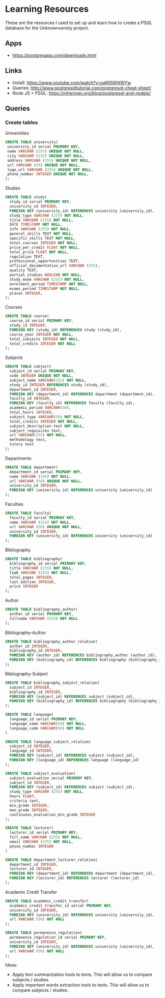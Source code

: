 # Learning Resources

These are the resources I used to set up and learn how to create a PSQL database for the Unknownversity project.

## Apps
* https://postgresapp.com/downloads.html

## Links
* Install: https://www.youtube.com/watch?v=xaWlS9HtWYw
* Queries: http://www.postgresqltutorial.com/postgresql-cheat-sheet/
* Node JS + PSQL: https://mherman.org/blog/postgresql-and-nodejs/

## Queries

### Create tables

Universities

```sql
CREATE TABLE university(
 university_id serial PRIMARY KEY,
 name VARCHAR (255) UNIQUE NOT NULL,
 city VARCHAR (255) UNIQUE NOT NULL,
 address VARCHAR (255) UNIQUE NOT NULL,
 url VARCHAR (50) UNIQUE NOT NULL,
 logo_url VARCHAR (255) UNIQUE NOT NULL,
 phone_number INTEGER UNIQUE NOT NULL,
);
```

Studies

```sql
CREATE TABLE study(
  study_id serial PRIMARY KEY,
  university_id INTEGER,
  FOREIGN KEY (university_id) REFERENCES university (university_id),
  study_type VARCHAR (255) NOT NULL,
  title VARCHAR (255) NOT NULL,
  DATE TIMESTAMP NOT NULL,
  info VARCHAR (255) NOT NULL,
  general_skills TEXT NOT NULL,
  specific_skills TEXT NOT NULL,
  total_courses INTEGER NOT NULL,
  price_per_credit FLOAT NOT NULL,
  total_price FLOAT NOT NULL,
  regulation TEXT,
  professional_opportunities TEXT,
  official_documentation_url VARCHAR (255),
  quality TEXT,
  partial_studies BOOLEAN NOT NULL,
  study_mode VARCHAR (255) NOT NULL,
  enrolment_period TIMESTAMP NOT NULL,
  exams_period TIMESTAMP NOT NULL,
  places INTEGER,
);
```

Courses

```sql
CREATE TABLE course(
  course_id serial PRIMARY KEY,
  study_id INTEGER,
  FOREIGN KEY (study_id) REFERENCES study (study_id),
  course_year INTEGER NOT NULL,
  total_subjects INTEGER NOT NULL,
  total_credits INTEGER NOT NULL
);
```

Subjects

```sql
CREATE TABLE subject(
  subject_id serial PRIMARY KEY,
  code INTEGER UNIQUE NOT NULL,
  subject_name VARCHAR(255) NOT NULL,
  study_id INTEGER REFERENCES study (study_id),
  department_id INTEGER,
  FOREIGN KEY (department_id) REFERENCES department (department_id),
  faculty_id INTEGER,
  FOREIGN KEY (faculty_id) REFERENCES faculty (faculty_id),
  academic_period VARCHAR(50),
  total_hours INTEGER,
  subject_type VARCHAR(50) NOT NULL,
  total_credits INTEGER NOT NULL,
  subject_description text NOT NULL,
  subject_requisites text,
  url VARCHAR(255) NOT NULL,
  methodology text,
  tutory text
);
```

Departments

```sql
CREATE TABLE department(
  department_id serial PRIMARY KEY,
  name VARCHAR (255) NOT NULL,
  url VARCHAR (50) UNIQUE NOT NULL,
  university_id INTEGER,
  FOREIGN KEY (university_id) REFERENCES university (university_id)
);
```

Faculties

```sql
CREATE TABLE faculty(
  faculty_id serial PRIMARY KEY,
  name VARCHAR (255) NOT NULL,
  url VARCHAR (50) UNIQUE NOT NULL,
  university_id INTEGER,
  FOREIGN KEY (university_id) REFERENCES university (university_id)
);

```

Bibliography

```sql
CREATE TABLE bibliography(
  bibliography_id serial PRIMARY KEY,
  title VARCHAR (255) NOT NULL,
  link VARCHAR (255) NOT NULL,
  total_pages INTEGER,
  last_edition INTEGER,
  price INTEGER
);
```

Author

```sql
CREATE TABLE bibliography_author(
  author_id serial PRIMARY KEY,
  fullname VARCHAR (255) NOT NULL
);
```

Bibliography-Author

```sql
CREATE TABLE bibliography_author_relation(
  author_id INTEGER,
  bibliography_id INTEGER,
  FOREIGN KEY (author_id) REFERENCES bibliography_author (author_id),
  FOREIGN KEY (bibliography_id) REFERENCES bibliography (bibliography_id)
);

```

Bibliography-Subject

```sql
CREATE TABLE bibliography_subject_relation(
  subject_id INTEGER,
  bibliography_id INTEGER,
  FOREIGN KEY (subject_id) REFERENCES subject (subject_id),
  FOREIGN KEY (bibliography_id) REFERENCES bibliography (bibliography_id)
);
```

```sql
CREATE TABLE language(
  language_id serial PRIMARY KEY,
  language_name VARCHAR(50) NOT NULL,
  language_code VARCHAR(50) NOT NULL
)
```

```sql
CREATE TABLE language_subject_relation(
  subject_id INTEGER,
  language_id INTEGER,
  FOREIGN KEY (subject_id) REFERENCES subject (subject_id),
  FOREIGN KEY (language_id) REFERENCES language (language_id)
);
```

```sql
CREATE TABLE subject_evaluation(
  subject_evaluation serial PRIMARY KEY,
  subject_id INTEGER,
  FOREIGN KEY (subject_id) REFERENCES subject (subject_id),
  study_type VARCHAR (255) NOT NULL,
  hours FLOAT,
  criteria text,
  min_grade INTEGER,
  max_grade INTEGER,
  continuous_evaluation_min_grade INTEGER
);
```

```sql
CREATE TABLE lecturer(
  lecturer_id serial PRIMARY KEY,
  full_name VARCHAR (255) NOT NULL,
  email VARCHAR (255) NOT NULL,
  phone_number INTEGER
)
```

```sql
CREATE TABLE department_lecturer_relation(
  department_id INTEGER,
  lecturer_id INTEGER,
  FOREIGN KEY (department_id) REFERENCES department (department_id),
  FOREIGN KEY (lecturer_id) REFERENCES lecturer (lecturer_id)
);
```

Academic Credit Transfer

```sql
CREATE TABLE academic_credit_transfer(
  academic_credit_transfer_id serial PRIMARY KEY,
  university_id INTEGER,
  FOREIGN KEY (university_id) REFERENCES university (university_id),
  url VARCHAR (50) NOT NULL
);
```

```sql
CREATE TABLE permanence_regulation(
  permanence_regulation_id serial PRIMARY KEY,
  university_id INTEGER,
  FOREIGN KEY (university_id) REFERENCES university (university_id),
  url VARCHAR (50) NOT NULL
);
```

Ideas:
- Apply text summarization tools to texts. This will allow us to compare subjects / studies.
- Apply important words extraction tools to texts. This will allow us to compare subjects / studies.
